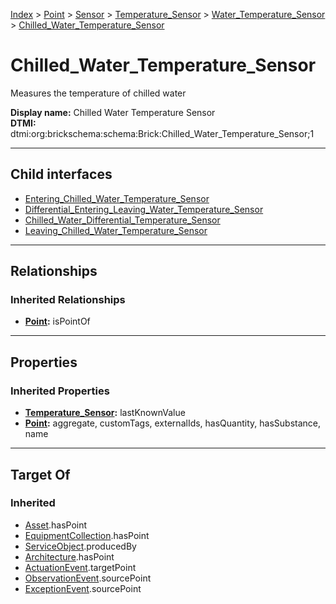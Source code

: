 [Index](../../../../../index.md) > [Point](../../../../Point.md) > [Sensor](../../../Sensor.md) > [Temperature_Sensor](../../Temperature_Sensor.md) > [Water_Temperature_Sensor](../Water_Temperature_Sensor.md) > [Chilled_Water_Temperature_Sensor](#)
# Chilled_Water_Temperature_Sensor

Measures the temperature of chilled water


**Display name:** Chilled Water Temperature Sensor<br />
**DTMI:** dtmi:org:brickschema:schema:Brick:Chilled_Water_Temperature_Sensor;1

---

## Child interfaces
* [Entering_Chilled_Water_Temperature_Sensor](Entering_Chilled_Water_Temperature_Sensor.md)
* [Differential_Entering_Leaving_Water_Temperature_Sensor](Differential_Entering_Leaving_Water_Temperature_Sensor.md)
* [Chilled_Water_Differential_Temperature_Sensor](../Water_Differential_Temperature_Sensor/Chilled_Water_Differential_Temperature_Sensor.md)
* [Leaving_Chilled_Water_Temperature_Sensor](Leaving_Chilled_Water_Temperature_Sensor.md)

---

## Relationships

### Inherited Relationships
* **[Point](../../../../Point.md):** isPointOf

---

## Properties

### Inherited Properties
* **[Temperature_Sensor](../../Temperature_Sensor.md):** lastKnownValue
* **[Point](../../../../Point.md):** aggregate, customTags, externalIds, hasQuantity, hasSubstance, name

---

## Target Of
### Inherited
* [Asset](../../../../../Asset/Asset.md).hasPoint
* [EquipmentCollection](../../../../../Collection/EquipmentCollection.md).hasPoint
* [ServiceObject](../../../../../Information/ServiceObject/ServiceObject.md).producedBy
* [Architecture](../../../../../Space/Architecture/Architecture.md).hasPoint
* [ActuationEvent](../../../../../Event/PointEvent/ActuationEvent.md).targetPoint
* [ObservationEvent](../../../../../Event/PointEvent/ObservationEvent.md).sourcePoint
* [ExceptionEvent](../../../../../Event/PointEvent/ExceptionEvent.md).sourcePoint
